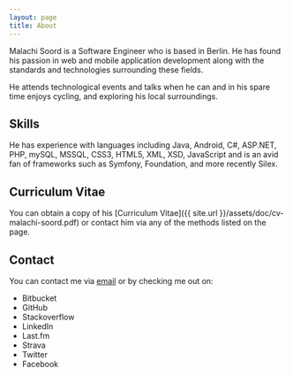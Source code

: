 ```yaml
---
layout: page
title: About
---
```


Malachi Soord is a Software Engineer who is based in Berlin. He has found his passion in web and mobile application development along with the standards and technologies surrounding these fields.

He attends technological events and talks when he can and in his spare time enjoys cycling, and exploring his local surroundings.

## Skills

He has experience with languages including Java, Android, C#, ASP.NET, PHP, mySQL, MSSQL, CSS3, HTML5, XML, XSD, JavaScript and is an avid fan of frameworks such as Symfony, Foundation, and more recently Silex.

## Curriculum Vitae

You can obtain a copy of his [Curriculum Vitae]({{ site.url }}/assets/doc/cv-malachi-soord.pdf) or contact him via any of the methods listed on the page.

## Contact

You can contact me via <a href="mailto:{{site.author.email}}">email</a> or by checking me out on:

- Bitbucket
- GitHub
- Stackoverflow
- LinkedIn
- Last.fm
- Strava
- Twitter
- Facebook